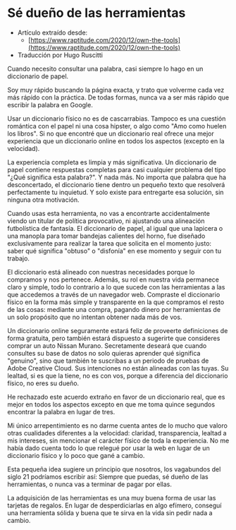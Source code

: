 Sé dueño de las herramientas
============================

- Artículo extraído desde:
  - [https://www.raptitude.com/2020/12/own-the-tools](https://www.raptitude.com/2020/12/own-the-tools)
- Traducción por Hugo Ruscitti


<!--When I need to look up a word, most of the time I do it in a paper-->
<!--dictionary. -->

Cuando necesito consultar una palabra, casi siempre lo hago en un diccionario
de papel.

<!--I’m pretty quick at flipping to the right place, and I try to get quicker each-->
<!--time. However, it will never be as quick as typing the word into Google.-->

Soy muy rápido buscando la página exacta, y trato que volverme cada vez más
rápido con la práctica. De todas formas, nunca va a ser más rápido que escribir
la palabra en Google.

<!--My switch back to paper wasn’t motivated by cantankerousness. It wasn’t a-->
<!--romantic thing or a hipster thing, or an “I love the smell of books” thing. I-->
<!--just found that after years of relying on online dictionaries, a real one-->
<!--offers a better experience in every way except the speed.-->

Usar un diccionario físico no es de cascarrabias. Tampoco es una cuestión romántica
con el papel ni una cosa hipster, o algo como "Amo como huelen los libros". Si no
que encontré que un diccionario real ofrece una mejor experiencia que un diccionario
online en todos los aspectos (excepto en la velocidad).

<!--The whole experience is cleaner and more purposeful. A paper dictionary-->
<!--contains complete answers for almost any conceivable “What does this word mean”-->
<!--problem — and nothing else. No matter which word has you puzzled, the real-->
<!--dictionary has inside it a small patch of print that will perfectly solve your-->
<!--issue. It exists only to deliver this solution, and has no ulterior motives.-->

La experiencia completa es limpia y más significativa. Un diccionario de papel
contiene respuestas completas para casi cualquier problema del tipo "¿Qué significa
esta palabra?". Y nada más. No importa que palabra que ha desconcertado, el diccionario
tiene dentro un pequeño texto que resolverá perfectamente tu inquietud. Y solo existe
para entregarte esa solución, sin ninguna otra motivación.

<!--While using this tool, you will not accidentally start responding to political-->
<!--hot takes, or adjusting your fantasy football lineup. The paper dictionary,-->
<!--like a decent pen or an oven mitt, was designed to deliver only what you-->
<!--need in the moment you access it – knowledge of what “obtuse” or-->
<!--“dysphoria” mean — so that you can carry on with your work.-->

Cuando usas esta herramienta, no vas a encontrarte accidentalmente viendo un titular
de política provocativo, ni ajustando una alineación futbolística de fantasía. El diccionario
de papel, al igual que una lapicera o una manopla para tomar bandejas calientes del
horno, fue diseñado exclusivamente para realizar la tarea que solicita en el momento
justo: saber qué significa "obtuso" o "disfonía" en ese momento y seguir con tu trabajo.

<!--Its services align with your needs because you paid for it and now own it. Thus-->
<!--its role in your life remains clean and uncomplicated — the opposite of any-->
<!--tool you access through a web browser. You paid for it in the simple,-->
<!--transparent way we used to pay for everything: as singular purchases of-->
<!--single-purpose tools that aren’t trying to take anything more from you.-->

El diccionario está alineado con nuestras necesidades porque lo compramos y
nos pertenece. Además, su rol en nuestra vida permanece claro y simple, todo
lo contrario a lo que sucede con las herramientas a las que accedemos
a través de un navegador web. Compraste el diccionario físico en la
forma más simple y transparente en la que compramos el resto de las
cosas: mediante una compra, pagando dinero por herramientas de un solo
propósito que no intentan obtener nada más de vos.


<!--A Dictionary.com page is happy to provide a free definition, but it will also-->
<!--suggest, with half its surface area, that you consider financing a Nissan-->
<!--Murano this holiday season. It secretly hopes that when you open it you don’t-->
<!--only learn what “veritable” means, as you intended, but that you also sign up-->
<!--for a free trial of Adobe Creative Cloud. Its aims do not align with your own.-->
<!--Its loyalty, if it has any, is not to you, because unlike the stout paper-->
<!--dictionary on your shelf, you are not its owner.-->

Un diccionario online seguramente estará feliz de proveerte definiciones de
forma gratuita, pero también estará dispuesto a sugerirte que consideres
comprar un auto Nissan Murano. Secretamente deseará que cuando consultes su
base de datos no solo quieras aprender qué significa "genuino", sino que también
te suscribas a un periodo de pruebas de Adobe Creative Cloud. Sus intenciones
no están alineadas con las tuyas. Su lealtad, si es que la tiene, no es con
vos, porque a diferencia del diccionario físico, no eres su dueño.

<!--I’ve rejected this maladaptive arrangement in favor of a real dictionary, which-->
<!--is better in every way except that it takes fifteen seconds to find the word-->
<!--instead of three.-->

He rechazado este acuerdo extraño en favor de un diccionario real, que es mejor
en todos los aspectos excepto en que me toma quince segundos encontrar la
palabra en lugar de tres.

<!--My only regret is not realizing sooner how much I value qualities other than-->
<!--speed in my dictionarying – cleanliness, transparency, loyalty to my best-->
<!--interests, not to mention the refreshing physicality of the whole thing. I-->
<!--didn’t realize how much I’d given up by using the web instead, and how little-->
<!--was gained.-->

Mi único arrepentimiento es no darme cuenta antes de lo mucho que valoro otras
cualidades diferentes a la velocidad: claridad, transparencia, lealtad a mis
intereses, sin mencionar el carácter físico de toda la experiencia. No me había
dado cuenta todo lo que relegué por usar la web en lugar de un
diccionario físico y lo poco que gané a cambio.

<!--This little insight suggests a principle that we 21st-century wanderers might-->
<!--want to write down: whenever you can, own the tools, or you never stop paying-->
<!--for them.-->

Esta pequeña idea sugiere un principio que nosotros, los vagabundos del siglo 21
podríamos escribir así: Siempre que puedas, sé dueño de las herramientas, o nunca
vas a terminar de pagar por ellas.

<!--Tool ownership is a great way to use gift cards you receive during the-->
<!--holidays. Instead of blowing it on something ephemeral, get a good, solid tool-->
<!--that will serve you for life and ask nothing in return.-->

La adquisición de las herramientas es una muy buena forma de usar las tarjetas
de regalos. En lugar de desperdiciarlas en algo efímero, conseguí una herramienta
sólida y buena que te sirva en la vida sin pedir nada a cambio.


